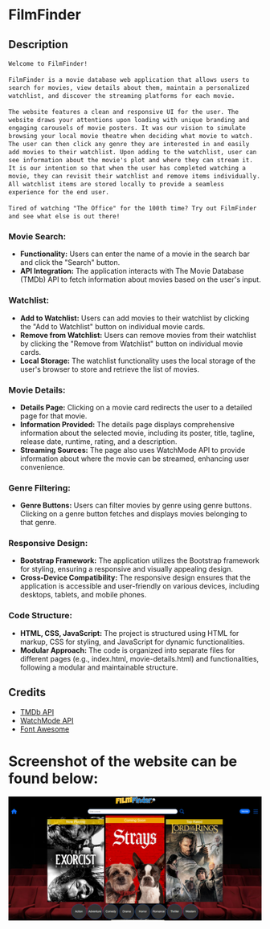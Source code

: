 # FilmFinder

## Description
```
Welcome to FilmFinder!

FilmFinder is a movie database web application that allows users to search for movies, view details about them, maintain a personalized watchlist, and discover the streaming platforms for each movie.

The website features a clean and responsive UI for the user. The website draws your attentions upon loading with unique branding and engaging carousels of movie posters. It was our vision to simulate browsing your local movie theatre when deciding what movie to watch. The user can then click any genre they are interested in and easily add movies to their watchlist. Upon adding to the watchlist, user can see information about the movie's plot and where they can stream it. It is our intention so that when the user has completed watching a movie, they can revisit their watchlist and remove items individually. All watchlist items are stored locally to provide a seamless experience for the end user. 

Tired of watching "The Office" for the 100th time? Try out FilmFinder and see what else is out there!

```
### Movie Search:
- <strong>Functionality:</strong> Users can enter the name of a movie in the search bar and click the "Search" button.
- <strong>API Integration:</strong> The application interacts with The Movie Database (TMDb) API to fetch information about movies based on the user's input.

### Watchlist:
- <strong>Add to Watchlist:</strong> Users can add movies to their watchlist by clicking the "Add to Watchlist" button on individual movie cards.
- <strong>Remove from Watchlist:</strong> Users can remove movies from their watchlist by clicking the "Remove from Watchlist" button on individual movie cards.
- <strong>Local Storage:</strong> The watchlist functionality uses the local storage of the user's browser to store and retrieve the list of movies.

### Movie Details:
- <strong>Details Page:</strong> Clicking on a movie card redirects the user to a detailed page for that movie.
- <strong>Information Provided:</strong> The details page displays comprehensive information about the selected movie, including its poster, title, tagline, release date, runtime, rating, and a description.
- <strong>Streaming Sources:</strong> The page also uses WatchMode API to provide information about where the movie can be streamed, enhancing user convenience.

### Genre Filtering:
- <strong>Genre Buttons:</strong> Users can filter movies by genre using genre buttons. Clicking on a genre button fetches and displays movies belonging to that genre.

### Responsive Design:
- <strong>Bootstrap Framework:</strong> The application utilizes the Bootstrap framework for styling, ensuring a responsive and visually appealing design.
- <strong>Cross-Device Compatibility:</strong> The responsive design ensures that the application is accessible and user-friendly on various devices, including desktops, tablets, and mobile phones.

### Code Structure:
- <strong>HTML, CSS, JavaScript:</strong> The project is structured using HTML for markup, CSS for styling, and JavaScript for dynamic functionalities.
- <strong>Modular Approach:</strong> The code is organized into separate files for different pages (e.g., index.html, movie-details.html) and functionalities, following a modular and maintainable structure.

## Credits
- [TMDb API](https://developer.themoviedb.org/reference/intro/getting-started)
- [WatchMode API](https://api.watchmode.com/docs/#api-reference)
- [Font Awesome](https://fontawesome.com/icons)

# Screenshot of the website can be found below:

![Alt text](image.png)

